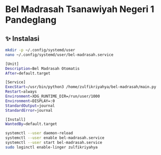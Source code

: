 # Bel Madrasah Tsanawiyah Negeri 1 Pandeglang
## ✨ Instalasi

```bash
mkdir -p ~/.config/systemd/user
nano ~/.config/systemd/user/bel-madrasah.service
```

```bash
[Unit]
Description=Bel Madrasah Otomatis
After=default.target

[Service]
ExecStart=/usr/bin/python3 /home/zulfikriyahya/bel-madrasah/main.py
Restart=always
Environment=XDG_RUNTIME_DIR=/run/user/1000
Environment=DISPLAY=:0
StandardOutput=journal
StandardError=journal

[Install]
WantedBy=default.target
```

```bash
systemctl --user daemon-reload
systemctl --user enable bel-madrasah.service
systemctl --user start bel-madrasah.service
sudo loginctl enable-linger zulfikriyahya
```

